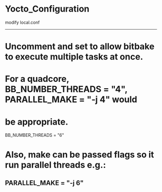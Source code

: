 # Yocto_Configuration
modify local.conf

------------------------------------------------------------------------
# Uncomment and set to allow bitbake to execute multiple tasks at once.
# For a quadcore, BB_NUMBER_THREADS = "4", PARALLEL_MAKE = "-j 4" would
# be appropriate.
 BB_NUMBER_THREADS = "6"
# Also, make can be passed flags so it run parallel threads e.g.:
 PARALLEL_MAKE = "-j 6"
------------------------------------------------------------------------



